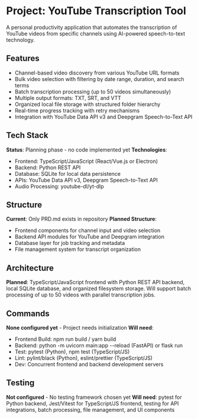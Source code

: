 # Project: YouTube Transcription Tool
A personal productivity application that automates the transcription of YouTube videos from specific channels using AI-powered speech-to-text technology.

## Features
- Channel-based video discovery from various YouTube URL formats
- Bulk video selection with filtering by date range, duration, and search terms
- Batch transcription processing (up to 50 videos simultaneously)
- Multiple output formats: TXT, SRT, and VTT
- Organized local file storage with structured folder hierarchy
- Real-time progress tracking with retry mechanisms
- Integration with YouTube Data API v3 and Deepgram Speech-to-Text API

## Tech Stack
**Status**: Planning phase - no code implemented yet
**Technologies**:
- Frontend: TypeScript/JavaScript (React/Vue.js or Electron)
- Backend: Python REST API
- Database: SQLite for local data persistence
- APIs: YouTube Data API v3, Deepgram Speech-to-Text API
- Audio Processing: youtube-dl/yt-dlp

## Structure
**Current**: Only PRD.md exists in repository
**Planned Structure**:
- Frontend components for channel input and video selection
- Backend API modules for YouTube and Deepgram integration
- Database layer for job tracking and metadata
- File management system for transcript organization

## Architecture
**Planned**: TypeScript/JavaScript frontend with Python REST API backend, local SQLite database, and organized filesystem storage. Will support batch processing of up to 50 videos with parallel transcription jobs.

## Commands
**None configured yet** - Project needs initialization
**Will need**:
- Frontend Build: npm run build / yarn build
- Backend: python -m uvicorn main:app --reload (FastAPI) or flask run
- Test: pytest (Python), npm test (TypeScript/JS)
- Lint: pylint/black (Python), eslint/prettier (TypeScript/JS)
- Dev: Concurrent frontend and backend development servers

## Testing
**Not configured** - No testing framework chosen yet
**Will need**: pytest for Python backend, Jest/Vitest for TypeScript/JS frontend, testing for API integrations, batch processing, file management, and UI components